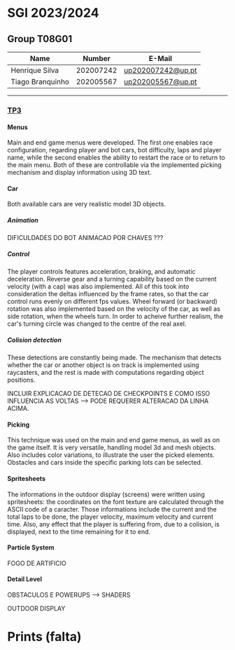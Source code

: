 # SGI 2023/2024

## Group T08G01
| Name             | Number    | E-Mail             |
| ---------------- | --------- | ------------------ |
| Henrique Silva         | 202007242 | up202007242@up.pt                |
| Tiago Branquinho         | 202005567 | up202005567@up.pt                |

----

### [TP3](tp3)

#### Menus

Main and end game menus were developed. The first one enables race configuration, regarding player and bot cars, bot difficulty, laps and player name, while the second enables the ability to restart the race or to return to the main menu. Both of these are controllable via the implemented picking mechanism and display information using 3D text.

#### Car

Both available cars are very realistic model 3D objects.

##### Animation
DIFICULDADES DO BOT
ANIMACAO POR CHAVES
???

##### Control

The player controls features acceleration, braking, and automatic deceleration. Reverse gear and a turning capability based on the current velocity (with a cap) was also implemented. All of this took into consideration the deltas influenced by the frame rates, so that the car control runs evenly on different fps values. Wheel forward (or backward) rotation was also implemented based on the velocity of the car, as well as side rotation, when the wheels turn. In order to acheive further realism, the car's turning circle was changed to the centre of the real axel.

##### Colision detection

These detections are constantly being made. The mechanism that detects whether the car or another object is on track is implemented using raycasters, and the rest is made with computations regarding object positions.

INCLUIR EXPLICACAO DE DETECAO DE CHECKPOINTS E COMO ISSO INFLUENCIA AS VOLTAS --> PODE REQUERER ALTERACAO DA LINHA ACIMA.

#### Picking

This technique was used on the main and end game menus, as well as on the game itself. It is very versatile, handling model 3d and mesh objects. Also includes color variations, to illustrate the user the picked elements. Obstacles and cars inside the specific parking lots can be selected.

#### Spritesheets

The informations in the outdoor display (screens) were written using spritesheets: the coordinates on the font texture are calculated through the ASCII code of a caracter. Those informations include the current and the total laps to be done, the player velocity, maximum velocity and current time. Also, any effect that the player is suffering from, due to a colision, is displayed, next to the time remaining for it to end.

#### Particle System

FOGO DE ARTIFICIO

#### Detail Level

OBSTACULOS E POWERUPS --> SHADERS

OUTDOOR DISPLAY

# Prints (falta)

